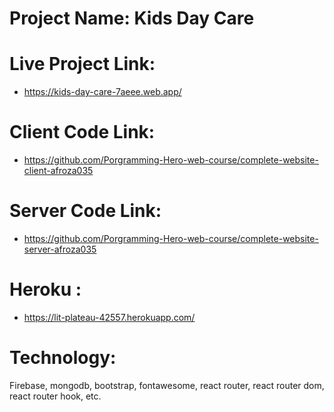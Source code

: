 # Project Name: Kids Day Care
# Live Project Link: 
* https://kids-day-care-7aeee.web.app/
# Client Code Link: 
* https://github.com/Porgramming-Hero-web-course/complete-website-client-afroza035
# Server Code Link: 
* https://github.com/Porgramming-Hero-web-course/complete-website-server-afroza035
# Heroku : 
* https://lit-plateau-42557.herokuapp.com/
# Technology: 
Firebase,
mongodb,
bootstrap,
fontawesome,
react router,
react router dom,
react router hook,
etc.

